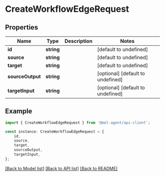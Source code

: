 # CreateWorkflowEdgeRequest


## Properties

Name | Type | Description | Notes
------------ | ------------- | ------------- | -------------
**id** | **string** |  | [default to undefined]
**source** | **string** |  | [default to undefined]
**target** | **string** |  | [default to undefined]
**sourceOutput** | **string** |  | [optional] [default to undefined]
**targetInput** | **string** |  | [optional] [default to undefined]

## Example

```typescript
import { CreateWorkflowEdgeRequest } from '@mel-agent/api-client';

const instance: CreateWorkflowEdgeRequest = {
    id,
    source,
    target,
    sourceOutput,
    targetInput,
};
```

[[Back to Model list]](../README.md#documentation-for-models) [[Back to API list]](../README.md#documentation-for-api-endpoints) [[Back to README]](../README.md)
